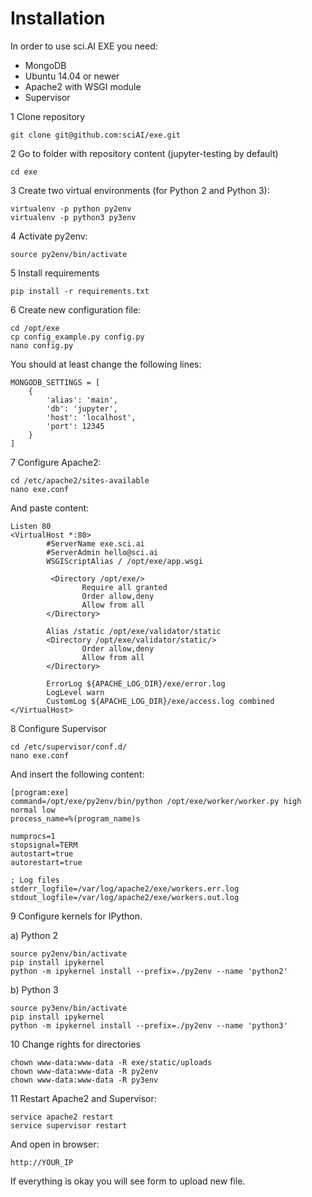 # Installation

In order to use sci.AI EXE you need:
- MongoDB
- Ubuntu 14.04 or newer
- Apache2 with WSGI module
- Supervisor

1 Clone repository

```
git clone git@github.com:sciAI/exe.git
```

2 Go to folder with repository content (jupyter-testing by default)

```
cd exe
```

3 Create two virtual environments (for Python 2 and Python 3):

```
virtualenv -p python py2env
virtualenv -p python3 py3env
```

4 Activate py2env:

```
source py2env/bin/activate
```

5 Install requirements

```
pip install -r requirements.txt
```

6 Create new configuration file:

```
cd /opt/exe
cp config_example.py config.py
nano config.py
```

You should at least change the following lines:

```
MONGODB_SETTINGS = [
    {
        'alias': 'main',
        'db': 'jupyter',
        'host': 'localhost',
        'port': 12345
    }
]
```

7 Configure Apache2:

```
cd /etc/apache2/sites-available
nano exe.conf
```

And paste content:

```
Listen 80
<VirtualHost *:80>
        #ServerName exe.sci.ai
        #ServerAdmin hello@sci.ai
        WSGIScriptAlias / /opt/exe/app.wsgi

         <Directory /opt/exe/>
                Require all granted
                Order allow,deny
                Allow from all
        </Directory>

        Alias /static /opt/exe/validator/static
        <Directory /opt/exe/validator/static/>
                Order allow,deny
                Allow from all
        </Directory>

        ErrorLog ${APACHE_LOG_DIR}/exe/error.log
        LogLevel warn
        CustomLog ${APACHE_LOG_DIR}/exe/access.log combined
</VirtualHost>
```

8 Configure Supervisor

```
cd /etc/supervisor/conf.d/
nano exe.conf
```

And insert the following content:

```
[program:exe]
command=/opt/exe/py2env/bin/python /opt/exe/worker/worker.py high normal low
process_name=%(program_name)s

numprocs=1
stopsignal=TERM
autostart=true
autorestart=true

; Log files
stderr_logfile=/var/log/apache2/exe/workers.err.log
stdout_logfile=/var/log/apache2/exe/workers.out.log
```

9 Configure kernels for IPython.

a) Python 2

```
source py2env/bin/activate
pip install ipykernel
python -m ipykernel install --prefix=./py2env --name 'python2'
```

b) Python 3

```
source py3env/bin/activate
pip install ipykernel
python -m ipykernel install --prefix=./py2env --name 'python3'
```

10 Change rights for directories 

```
chown www-data:www-data -R exe/static/uploads
chown www-data:www-data -R py2env
chown www-data:www-data -R py3env
```

11 Restart Apache2 and Supervisor:

```
service apache2 restart
service supervisor restart
```

And open in browser:

```
http://YOUR_IP
```

If everything is okay you will see form to upload new file.